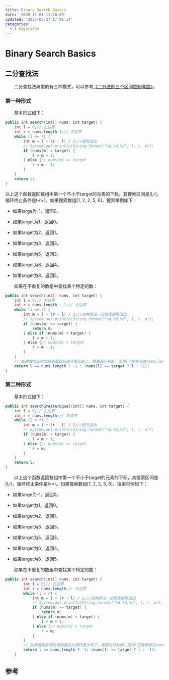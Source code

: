 ```yaml
---
title: Binary Search Basics
date: '2020-11-01 11:36:09'
updated: '2022-03-27 17:01:14'
categories:
  - 1 Algorithm
---
```

# Binary Search Basics

## 二分查找法

　　二分查找法典型的有三种模式，可以参考[《二分法的三个区间控制套路》](https://zhuanlan.zhihu.com/p/25906225)。

### 第一种形式

　　基本形式如下：

```java
public int search(int[] nums, int target) {
    int l = 0;// 左边界
    int r = nums.length-1;// 右边界
    while (l <= r) {
        int m = l + (r - l) / 2;//避免溢出
        // System.out.println(String.format("%d,%d,%d", l, r, m));
        if (nums[m] < target) {
            l = m + 1;
        } else {// nums[m] >= target
            r = m - 1;
        }
    }
    return l;
}
```

以上这个函数返回数组中第一个不小于target的元素的下标，其搜索区间是[l,r]，循环终止条件是l-r=1。如果搜索数组[1, 2, 2, 5, 6]，搜索举例如下：

- 如果targe为-1，返回0。

- 如果target为1，返回0。

- 如果target为2，返回1。

- 如果target为3，返回3。

- 如果target为5，返回3。

- 如果target为6，返回4。

- 如果target为8，返回5。

　　如果在不重复的数组中查找某个特定的数：

```java
public int search(int[] nums, int target) {
    int l = 0;// 左边界
    int r = nums.length - 1;// 右边界
    while (l <= r) {
        int m = l + (r - l) / 2;//这种算法一定程度避免溢出
        // System.out.println(String.format("%d,%d,%d", l, r, m));
        if (nums[m] == target) {
            return m;
        } else if (nums[m] < target) {
            l = m + 1;
        } else {// nums[m] > target
            r = m - 1;
        }
    }
    // 如果搜索区间收缩到最后从循环里出来了，需要进行判断。因为l可能停留在nums.length，同时若target不在数组中，nums[l]为不小于target的那个数，所以需要进一步判断。
    return l == nums.length ? -1 : (nums[l] == target ? l : -1);
}
```

### 第二种形式

　　基本形式如下：

```java
public int searchGreaterEqual(int[] nums, int target) {
    int l = 0;// 左边界
    int r = nums.length;// 右边界
    while (l < r) {
        int m = l + (r - l) / 2;//避免溢出
        // System.out.println(String.format("%d,%d,%d", l, r, m));
        if (nums[m] < target) {
            l = m + 1;
        } else {// nums[m] >= target
            r = m;
        }
    }
    return l;
}
```

　　以上这个函数返回数组中第一个不小于target的元素的下标，其搜索区间是[l,r)，循环终止条件是l==r。如果搜索数组[1, 2, 2, 5, 6]，搜索举例如下：

- 如果targe为-1，返回0。

- 如果target为1，返回0。

- 如果target为2，返回1。

- 如果target为3，返回3。

- 如果target为5，返回3。

- 如果target为6，返回4。

- 如果target为8，返回5。

　　如果在不重复的数组中查找某个特定的数：

```java
public int search(int[] nums, int target) {
        int l = 0;// 左边界
        int r = nums.length;// 右边界
        while (l < r) {
            int m = l + (r - l) / 2;//这种算法一定程度避免溢出
            // System.out.println(String.format("%d,%d,%d", l, r, m));
            if (nums[m] == target) {
                return m;
            } else if (nums[m] < target) {
                l = m + 1;
            } else {// nums[m] > target
                r = m;
            }
        }
        // 如果搜索区间收缩到最后从循环里出来了，需要进行判断。因为l可能停留在nums.length，同时若target不在数组中，nums[l]为不小于target的那个数，所以需要进一步判断。
        return l == nums.length ? -1; (nums[l] == target ? l : -1);
    }
```

## 参考

[^1]: [二分查找算法详解](https://www.cxyxiaowu.com/2843.html)
